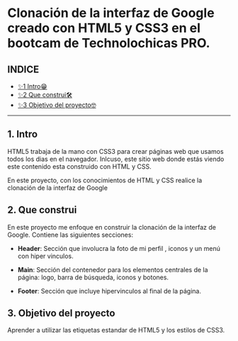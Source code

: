# Clonación de la interfaz de Google creado con HTML5 y CSS3 en el bootcam de Technolochicas PRO.

## INDICE

* [✨1 Intro😁](https://github.com/Azul-Luevano/cloninterfazgoogle#1-intro)
* [✨2 Que construi🛠️](https://github.com/Azul-Luevano/cloninterfazgoogle#2-que-construi)
* [✨3 Objetivo del proyecto🤓](https://github.com/Azul-Luevano/cloninterfazgoogle#3--objetivo-del-proyecto)

****

## 1. Intro
HTML5 trabaja de la mano con CSS3 para crear páginas web que usamos todos los dias en el navegador. Inlcuso, este sitio web donde estás viendo este contenido esta construido con HTML y CSS. 

En este proyecto, con los conocimientos de HTML y CSS realice la clonación de la interfaz de Google 

## 2. Que construi 
En este proyecto me enfoque en construir la clonación de la interfaz de Google.
Contiene las siguientes secciones:

* **Header**: Sección que involucra la foto de mi perfil , iconos y un menú con hiper vinculos. 

* **Main**: Sección del contenedor para los elementos centrales de la página: logo, barra de búsqueda, iconos y botones.

* **Footer**: Sección que incluye hipervinculos al final de la página. 

## 3.  Objetivo del proyecto
Aprender a utilizar las etiquetas estandar de HTML5 y los estilos de CSS3. 
